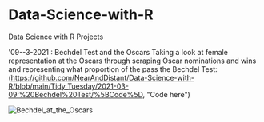 # Data-Science-with-R
Data Science with R Projects 

'09--3-2021 : Bechdel Test and the Oscars
Taking a look at female representation at the Oscars through scraping Oscar nominations and wins and representing what proportion of the pass the Bechdel Test: (https://github.com/NearAndDistant/Data-Science-with-R/blob/main/Tidy_Tuesday/2021-03-09:%20Bechdel%20Test/%5BCode%5D, "Code here")

![Bechdel_at_the_Oscars](https://user-images.githubusercontent.com/79040885/111135093-2b0e7380-8574-11eb-973f-3bd4b337c36e.png)
